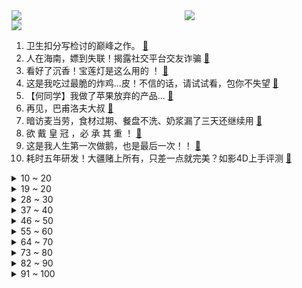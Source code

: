 <div >
	<a style="float:left;width:55%;" href = "https://github.com/anuraghazra/github-readme-stats">
	 <img src = "https://github-readme-stats.vercel.app/api?username=iuuuuuaena&theme=buefy&show_icons=true"/>
	</a>
	<a  style="float:right;width:45%" href = "https://github.com/anuraghazra/github-readme-stats">
	 <img  src="https://github-readme-stats.vercel.app/api/top-langs/?username=anuraghazra&layout=compact"/>
	</a>
	</div>

[![](https://img.shields.io/badge/jxd-@jxdgogogo.xyz-yellowgreen.svg)](https://www.jxdgogogo.xyz)<br>
1. 卫生扣分写检讨的巅峰之作。 [:link:](//www.bilibili.com/video/BV1Df4y1g7x9) <br>
2. 人在海南，嫖到失联！揭露社交平台交友诈骗 [:link:](//www.bilibili.com/video/BV1Ju411f7ra) <br>
3. 看好了沉香！宝莲灯是这么用的 ！ [:link:](//www.bilibili.com/video/BV1oP4y1t7fM) <br>
4. 这是我吃过最脆的炸鸡...皮！不信的话，请试试看，包你不失望 [:link:](//www.bilibili.com/video/BV1NU4y1c7Aw) <br>
5. 【何同学】我做了苹果放弃的产品... [:link:](//www.bilibili.com/video/BV19v411M7Rs) <br>
6. 再见，巴甫洛夫大叔 [:link:](//www.bilibili.com/video/BV1Af4y137in) <br>
7. 暗访麦当劳，食材过期、餐盘不洗、奶浆漏了三天还继续用 [:link:](//www.bilibili.com/video/BV1Fv411u72b) <br>
8. 欲 戴 皇 冠 ，必 承 其 重 ！ [:link:](//www.bilibili.com/video/BV1yL4y1B7JF) <br>
9. 这是我人生第一次做鹅，也是最后一次！！ [:link:](//www.bilibili.com/video/BV1Vb4y1h7Ei) <br>
10. 耗时五年研发！大疆赌上所有，只差一点就完美？如影4D上手评测 [:link:](//www.bilibili.com/video/BV1dL4y1B75C) <br>
<details>
<summary>10 ~ 20</summary>

11. 当一个北方人，尝试在南方街头点100元的麻辣烫... [:link:](//www.bilibili.com/video/BV1oQ4y1D7qj) <br>
12. 应小火罐们要求，我在JOJO中饰配了三个角色，希望你们喜欢【高全胜】 [:link:](//www.bilibili.com/video/BV1Bq4y197S5) <br>
13. 难兄难弟 [:link:](//www.bilibili.com/video/BV1Vb4y1h7ut) <br>
14. 在海底捞给希儿过生日 [:link:](//www.bilibili.com/video/BV1wv411u77B) <br>
15. 【软件测评】把所有流氓软件都装进电脑是一种什么体验！ [:link:](//www.bilibili.com/video/BV1nb4y1h76B) <br>
16. 盘点一下网上的那些穿搭陷阱！ [:link:](//www.bilibili.com/video/BV1N3411y7yk) <br>
17. 今晚全场消费由_____买单！ [:link:](//www.bilibili.com/video/BV1xr4y1y7xp) <br>
18. 不 要 迟 到 [:link:](//www.bilibili.com/video/BV1kb4y1h7zk) <br>
19. 我们为什么要拉着一堆老外研究中国崛起的秘密？ [:link:](//www.bilibili.com/video/BV1Kq4y1G7yA) <br>
</details>
<details>
<summary>19 ~ 20</summary>

20. 【原神夜店风】午 夜 男 团 [:link:](//www.bilibili.com/video/BV1zR4y1J7X3) <br>
21. 感谢央视网！感谢各位爱心网友的支持和帮助！ [:link:](//www.bilibili.com/video/BV1P34y1m7qv) <br>
22. 有些人面无表情时，情绪已经走了两公里 [:link:](//www.bilibili.com/video/BV1NP4y1b7JM) <br>
23. 钢琴家的事，能叫嫖吗？！！ [:link:](//www.bilibili.com/video/BV1rL411G7Pm) <br>
24. 踢馆rookie韩料店，IG上单当面锐评，毫不留情！【怎么这么值ep31-贪食主义】 [:link:](//www.bilibili.com/video/BV1QL411G7eq) <br>
25. 志愿军战神！一个人对抗敌军五个连！【阅片无数Ⅱ 23】 [:link:](//www.bilibili.com/video/BV17b4y1h7H4) <br>
26. "在冗长的黑夜里 你是我唯一的光" [:link:](//www.bilibili.com/video/BV1Xv411M7yz) <br>
27. 自制莫西干式自动喝饮料帽子 [:link:](//www.bilibili.com/video/BV12Q4y1i7qE) <br>
28. 【4K60FPS】詹姆斯·布朗特《You're Beautiful》交响乐现场！唱哭无数人的神曲！ [:link:](//www.bilibili.com/video/BV1j3411y7CF) <br>
</details>
<details>
<summary>28 ~ 30</summary>

29. 李云迪嫖娼被拘 [:link:](//www.bilibili.com/video/BV1DR4y1J7k7) <br>
30. 狐主任打脸名场面:《解闷儿》 [:link:](//www.bilibili.com/video/BV1EF411e7bJ) <br>
31. 他说风雨中这点痛算什么…… [:link:](//www.bilibili.com/video/BV17Q4y1z7Ax) <br>
32. 《情侣对线天花板》2.0 [:link:](//www.bilibili.com/video/BV1BQ4y1D7ZC) <br>
33. 【时代少年团】《这福气给你要不要》之出发吧！假期 [:link:](//www.bilibili.com/video/BV1vL4y1B78G) <br>
34. 半小时带你回忆s8世界赛ig夺冠 [:link:](//www.bilibili.com/video/BV1aL4y1B7uj) <br>
35. 一起来和“诈骗”对对线！ [:link:](//www.bilibili.com/video/BV1tb4y1h7nF) <br>
36. 2021年10月21日，分享一首歌。 [:link:](//www.bilibili.com/video/BV1Fr4y117Ja) <br>
37. 【谭晶】《不可阻挡》燃炸来袭，跨界电竞挑战全新曲风，LPL战队S11加油！ [:link:](//www.bilibili.com/video/BV1SL4y1B7yS) <br>
</details>
<details>
<summary>37 ~ 40</summary>

38. 大家觉得我方会胜诉吗？ [:link:](//www.bilibili.com/video/BV1xq4y197Yn) <br>
39. 怒花6万，59.9元到950元的粉底液哪家强？【老爸评测】 [:link:](//www.bilibili.com/video/BV1VP4y1b7Va) <br>
40. 这才是真正相亲相来的女孩。。。。。。。。。。。。 [:link:](//www.bilibili.com/video/BV1QF411Y7Fg) <br>
41. 《 今年最好看的电影：图兰朵 》 [:link:](//www.bilibili.com/video/BV1gv411u7at) <br>
42. 何同学：每个人都有成名的15分钟，那之后呢？ [:link:](//www.bilibili.com/video/BV1RP4y1t7pb) <br>
43. 突然变成盖伦从厕所里冲出来，女朋友看到后... [:link:](//www.bilibili.com/video/BV17h411n7wH) <br>
44. 点赞破5000 去校长室变 [:link:](//www.bilibili.com/video/BV1sL411g7t9) <br>
45. 【咬人猫X矮乐多】零 元 购 猫！Ngana Rindu [:link:](//www.bilibili.com/video/BV1zL4y1B7He) <br>
46. 刘庸干净又卫生系列：国内美食特别专辑(一) [:link:](//www.bilibili.com/video/BV1kv411M7jN) <br>
</details>
<details>
<summary>46 ~ 50</summary>

47. 《 鼠 飚 》 [:link:](//www.bilibili.com/video/BV1QF411Y7wd) <br>
48. 靠谱盘点139：最后的生还者！S赛八强猪狗大战再现，FPXLNG接连出局，谁将成为LPL最后的希望？ [:link:](//www.bilibili.com/video/BV1XU4y1F7Vv) <br>
49. 整蛊男友，让他打开用502粘住的罐头！男友力丧失的瞬间好尴尬！ [:link:](//www.bilibili.com/video/BV1iR4y1J7iE) <br>
50. YELLOW- 神山羊【MV】　YELLOW- Yoh Kamiyama【MV】 [:link:](//www.bilibili.com/video/BV1YP4y1877f) <br>
51. 这虎牙 不开啤酒瓶可惜了！ [:link:](//www.bilibili.com/video/BV1bP4y1b7Bs) <br>
52. 【龚俊】工作日vlog 3.0 [:link:](//www.bilibili.com/video/BV1ER4y1J7Y7) <br>
53. SEVENTEEN 'Rock with you' Official MV [:link:](//www.bilibili.com/video/BV1pL411G797) <br>
54. 细读经典：震碎三观！这部电影后劲儿太大了！（温馨提醒：请关掉弹幕食用） [:link:](//www.bilibili.com/video/BV1p34y1m7nG) <br>
55. 【同人动画】儿童迪迦2：新的伙伴！！！！ [:link:](//www.bilibili.com/video/BV1uu411f7ix) <br>
</details>
<details>
<summary>55 ~ 60</summary>

56. 【电竞星快报】当凤一麒碎，八强内战时，LPL还剩下什么？（第三季38期） [:link:](//www.bilibili.com/video/BV1AQ4y1q7co) <br>
57. 凌晨4点，我被穷醒了，我才24岁，不知从何起也开始为生活努力了 [:link:](//www.bilibili.com/video/BV1EQ4y1z7mU) <br>
58. 太子落马，靖王加爵，风云格局大变动！国产古装大戏《琅琊榜》第五期 [:link:](//www.bilibili.com/video/BV1cb4y1h7qN) <br>
59. 95%的钱分给员工，加班一次罚5000，每周二闭店休息，这是什么神仙超市？ [:link:](//www.bilibili.com/video/BV14b4y1h7QJ) <br>
60. LOL手游最脏套路 无限续杯流！【罗汉鬼套路】 [:link:](//www.bilibili.com/video/BV1QU4y1F7T5) <br>
61. 【动态胡桃】Lolita小胡桃 别盯着我看！ [:link:](//www.bilibili.com/video/BV1N34y1m7aL) <br>
62. 耗时一个月，爆肝两万字，竭力呈现克苏鲁巅峰巨制《疯狂山脉》最终章 [:link:](//www.bilibili.com/video/BV1kb4y1h7Sa) <br>
63. 深夜便利店干饭,美少女太暖了,一直陪我到深夜!分享自制美食~ 美食探店/无广试吃员 [:link:](//www.bilibili.com/video/BV1JF411e7ZQ) <br>
64. 以色列主播小哥首次直播时，迎来的第一位观众竟是…… [:link:](//www.bilibili.com/video/BV1Yq4y1571x) <br>
</details>
<details>
<summary>64 ~ 70</summary>

65. 八大菜系之首？ 我被这道600元的菜刷新了认知！！ 【八大菜系8】 [:link:](//www.bilibili.com/video/BV1iF411Y79v) <br>
66. 你有你的诗和远方，我有我的懒与嚣张 [:link:](//www.bilibili.com/video/BV13F411e7ad) <br>
67. 【low君】《嘉南传》：带妆进组，人好看了剧难看了。 [:link:](//www.bilibili.com/video/BV1e44y1v7cj) <br>
68. 蔡英文也“中招”，台湾网红用换脸技术制作不雅视频被捕 [:link:](//www.bilibili.com/video/BV18Q4y1D7gZ) <br>
69. 教你一分半以内搞定俄罗斯移民面试！要来一杯伏特加吗？ [:link:](//www.bilibili.com/video/BV1fv411g7Wv) <br>
70. 日本熊本阿苏山火山突然喷发！ [:link:](//www.bilibili.com/video/BV1EQ4y1z7Pu) <br>
71. 《B 站 各 等 级 用 户 现 状 ！》(LV6篇) [:link:](//www.bilibili.com/video/BV1dP4y1t7hV) <br>
72. 姐姐为角色直接剃寸头！女扮男装跟她比弱爆了！ [:link:](//www.bilibili.com/video/BV1PF411e7pR) <br>
73. 这样聊天，让女生瞬间上头 [:link:](//www.bilibili.com/video/BV1z34y1m7S5) <br>
</details>
<details>
<summary>73 ~ 80</summary>

74. 连环整蛊！半夜假装剃掉女友的头发？她瞬间清醒了… [:link:](//www.bilibili.com/video/BV1xq4y157P3) <br>
75. 吊 带 袜 天 使 真人.ver [:link:](//www.bilibili.com/video/BV1ZT4y1o79L) <br>
76. 墨西哥禁毒，总统没了；中国禁毒，毒贩没了！【阿Test正经比比】 [:link:](//www.bilibili.com/video/BV1iU4y1F7rj) <br>
77. 【华农兄弟×手工耿】千里之外 [:link:](//www.bilibili.com/video/BV1CR4y1J7aR) <br>
78. MV-【Ado】烦死了/うっせぇわ [:link:](//www.bilibili.com/video/BV1ih411b7La) <br>
79. 【收藏向】不懂这些，跑步受伤粗腿是迟早的事｜保姆级跑步姿势详解 [:link:](//www.bilibili.com/video/BV1ER4y1J7hp) <br>
80. 【鬼谷说】环节动物：生于混沌 遁入幽冥 [:link:](//www.bilibili.com/video/BV1mf4y1g7Bd) <br>
81. 《 章 鱼 游 戏 》 [:link:](//www.bilibili.com/video/BV1KR4y1J7DZ) <br>
82. “喜欢就要表达出来！” [:link:](//www.bilibili.com/video/BV19u411Z7Je) <br>
</details>
<details>
<summary>82 ~ 90</summary>

83. 天女兽跳舞？这谁能扛得住啊！【braveheart】原创编舞 [:link:](//www.bilibili.com/video/BV1Ev411u7sE) <br>
84. 清新的森林里，埋藏着多少不为人知的秘密？〖游戏不止〗 [:link:](//www.bilibili.com/video/BV1X3411C7kP) <br>
85. 当你可以控制玩家做「究极羞耻」的事情！? [:link:](//www.bilibili.com/video/BV1uq4y1G71n) <br>
86. 带给你超辣的shake it！！【兔总裁】 [:link:](//www.bilibili.com/video/BV1br4y1y7dd) <br>
87. 程序员前端知识图谱+B站自学资源整合 新手自学无忧 老手查缺补漏 实现完全自学 [:link:](//www.bilibili.com/video/BV1ub4y1h7ZY) <br>
88. 无脸羊的高光时刻 [:link:](//www.bilibili.com/video/BV1Gu411f7N7) <br>
89. 什么？知名up主竟从事电信诈骗？ [:link:](//www.bilibili.com/video/BV1tf4y1g7kw) <br>
90. 【暴走大事件第八季】19 人工智能对线职场精英，老年相亲节目神仙打架（蓝） [:link:](//www.bilibili.com/video/BV1fQ4y1i79a) <br>
91. 【4K顶级画质】你的名字插曲《スパークル》现场，没想到都过去5年了！！！ [:link:](//www.bilibili.com/video/BV1yQ4y1i7Rd) <br>
</details>
<details>
<summary>91 ~ 100</summary>

92. 说好的开箱呢？！？！ [:link:](//www.bilibili.com/video/BV1GF411e7qU) <br>
93. 和平饭店 厨子探店 ¥1959 [:link:](//www.bilibili.com/video/BV1gb4y1h7gj) <br>
94. 一个白嫖小技巧 [:link:](//www.bilibili.com/video/BV1Xv411M7tU) <br>
95. 瓜 摊 学 霸 [:link:](//www.bilibili.com/video/BV1M3411y7BS) <br>
96. 【C菌x纯黑】B站三怂首次联手玩惊悚游戏《黑相集:灰冥界》第一期！ [:link:](//www.bilibili.com/video/BV1dT4y1o79M) <br>
97. 导演：让他来演抽烟，没想到直接被他抽进了北影教科书！ [:link:](//www.bilibili.com/video/BV1aT4y1o7R3) <br>
98. 这几个演员告诉我们气质远比五官精致重要得多…… [:link:](//www.bilibili.com/video/BV1944y1x7bK) <br>
99. 俄罗斯战队TSpirit电子竞技赛夺冠 普京送上祝贺 [:link:](//www.bilibili.com/video/BV1Bq4y197YF) <br>
100. 广东人听到早茶被抹黑可以有多生气？ [:link:](//www.bilibili.com/video/BV1p34y1m7E4) <br>
</details>
